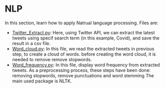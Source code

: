 # NLP
In this section, learn how to apply Natrual language processing.
Files are:
- [Twitter_Extract.py]('https://github.com/parvanesh/NLP/blob/master/twitter_extract.py'):
Here, using Twitter API, we can extract the latest tweets using specif search term (in this example, Covid), and save the result in a csv file.
- [Word_cloud.py]('https://github.com/parvanesh/NLP/blob/master/Word_cloud.py'): In this file, we read the extracted tweets in previous step, to create a cloud of words. 
before creating the word cloud, it is needed to remove remove stopwords.
- [Word_frequency.py]('https://github.com/parvanesh/NLP/blob/master/Word_frequency.py'): In this file, display word frequency from extracted tweets. As a preprocessing process, these steps have been done:
removing stopwords, remove punctuations and word stemming
The main used package is NLTK.  